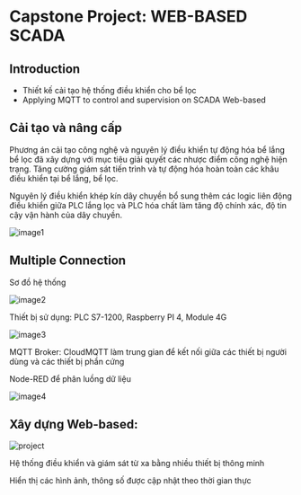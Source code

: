 # Capstone Project: WEB-BASED SCADA 
## Introduction
* Thiết kế cải tạo hệ thống điều khiển cho bể lọc
* Applying MQTT to control and supervision on SCADA Web-based
## Cải tạo và nâng cấp

Phương án cải tạo công nghệ và nguyên lý điều khiển tự động hóa bể lắng bể lọc đã xây dựng với mục tiêu giải quyết các nhược điểm công nghệ hiện trạng. Tăng cường giám sát tiến trình và tự động hóa hoàn toàn các khâu điều khiển tại bể lắng, bể lọc.

Nguyên lý điều khiển khép kín dây chuyền bổ sung thêm các logic liên động điều khiển giữa PLC lắng lọc và PLC hóa chất làm tăng độ chính xác, độ tin cậy vận hành của dây chuyền.

![image1](https://github.com/hqlongbk/Web-Based-SCADA/assets/126086908/2112c653-aac3-4abb-a703-1a9700dad07f)

## Multiple Connection
Sơ đồ hệ thống

![image2](https://github.com/hqlongbk/Web-Based-SCADA/assets/126086908/70a2720e-2b02-4136-99f6-87783e32d272)

Thiết bị sử dụng: PLC S7-1200, Raspberry PI 4, Module 4G

![image3](https://github.com/hqlongbk/Web-Based-SCADA/assets/126086908/4ae36428-f4e2-48c0-8dd1-ad208a266838)


MQTT Broker: CloudMQTT làm trung gian để kết nối giữa các thiết bị người dùng và các thiết bị phần cứng

Node-RED để phân luồng dữ liệu

![image4](https://github.com/hqlongbk/Web-Based-SCADA/assets/126086908/ab800e07-0d4e-43f4-a5aa-7ecd3b55b191)



## Xây dựng Web-based:

![project](https://github.com/hqlongbk/Web-Based-SCADA/assets/126086908/6b120148-e0af-4483-ae44-e25ec36eba10)


Hệ thống điều khiển và giám sát từ xa bằng nhiều thiết bị thông minh

Hiển thị các hình ảnh, thông số được cập nhật theo thời gian thực

